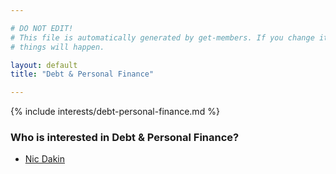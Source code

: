 ```yaml
---

# DO NOT EDIT!
# This file is automatically generated by get-members. If you change it, bad
# things will happen.

layout: default
title: "Debt & Personal Finance"

---
```


{% include interests/debt-personal-finance.md %}

### Who is interested in Debt & Personal Finance?


* [Nic Dakin](members/nic-dakin.html)
